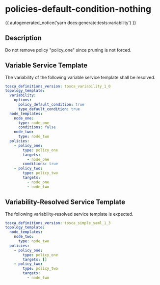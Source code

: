 # policies-default-condition-nothing

{{ autogenerated_notice('yarn docs:generate:tests:variability') }}

## Description

Do not remove policy "policy_one" since pruning is not forced.

## Variable Service Template

The variability of the following variable service template shall be resolved.

```yaml linenums="1"
tosca_definitions_version: tosca_variability_1_0
topology_template:
  variability:
    options:
      policy_default_condition: true
      type_default_condition: true
  node_templates:
    node_one:
      type: node_one
      conditions: false
    node_two:
      type: node_two
  policies:
    - policy_one:
        type: policy_one
        targets:
          - node_one
        conditions: true
    - policy_two:
        type: policy_two
        targets:
          - node_one
          - node_two
```



## Variability-Resolved Service Template

The following variability-resolved service template is expected.

```yaml linenums="1"
tosca_definitions_version: tosca_simple_yaml_1_3
topology_template:
  node_templates:
    node_two:
      type: node_two
  policies:
    - policy_one:
        type: policy_one
        targets: []
    - policy_two:
        type: policy_two
        targets:
          - node_two
```

